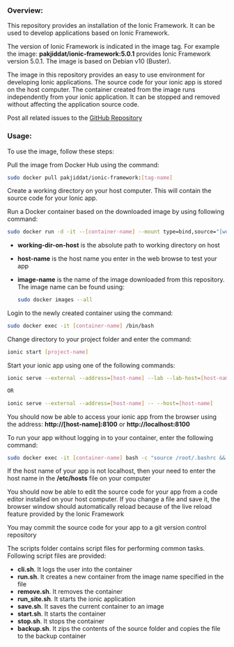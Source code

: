 ### Overview:
This repository provides an installation of the Ionic Framework. It can be used to develop applications based on Ionic Framework.

The version of Ionic Framework is indicated in the image tag. For example the image: **pakjiddat/ionic-framework:5.0.1** provides Ionic Framework version 5.0.1. The image is based on Debian v10 (Buster).

The image in this repository provides an easy to use environment for developing Ionic applications. The source code for your ionic app is stored on the host computer. The container created from the image runs independently from your ionic application. It can be stopped and removed without affecting the application source code.

Post all related issues to the [GitHub Repository](https://github.com/pakjiddat/docker-workflows)

### Usage:
To use the image, follow these steps:

Pull the image from Docker Hub using the command:
```bash
sudo docker pull pakjiddat/ionic-framework:[tag-name]
```

Create a working directory on your host computer. This will contain the source code for your Ionic app.

Run a Docker container based on the downloaded image by using following command:
```bash
sudo docker run -d -it --[container-name] --mount type=bind,source="[working-dir-on-host]",target="/home/ionic/projects" -p 8200:8200 -p 8100:8100 --hostname=[host-name] [image-name]
```

  - **working-dir-on-host** is the absolute path to working directory on host

  - **host-name** is the host name you enter in the web browse to test your app

  - **image-name** is the name of the image downloaded from this repository. The image name can be found using:

    ```bash
    sudo docker images --all
    ```

Login to the newly created container using the command:
```bash
sudo docker exec -it [container-name] /bin/bash
```

Change directory to your project folder and enter the command:
```bash
ionic start [project-name]
```

Start your ionic app using one of the following commands:

  ```bash
  ionic serve --external --address=[host-name] --lab --lab-host=[host-name] -- --host=[host-name]

  OR

  ionic serve --external --address=[host-name] -- --host=[host-name]
  ```

You should now be able to access your ionic app from the browser using the address: **http://[host-name]:8100** or **http://localhost:8100**

To run your app without logging in to your container, enter the following command:
```bash
sudo docker exec -it [container-name] bash -c "source /root/.bashrc && cd app-folder-on-container && ionic serve --external --address=[host-name] -- --host=[host-name]"
```

If the host name of your app is not localhost, then your need to enter the host name in the **/etc/hosts** file on your computer

You should now be able to edit the source code for your app from a code editor installed on your host computer. If you change a file and save it, the browser window should automatically reload because of the live reload feature provided by the Ionic Framework

You may commit the source code for your app to a git version control repository

The scripts folder contains script files for performing common tasks. Following script files are provided:

 - **cli.sh**. It logs the user into the container
 - **run.sh**. It creates a new container from the image name specified in the file
 - **remove.sh**. It removes the container
 - **run_site.sh**. It starts the ionic application
 - **save.sh**. It saves the current container to an image
 - **start.sh**. It starts the container
 - **stop.sh**. It stops the container
 - **backup.sh**. It zips the contents of the source folder and copies the file to the backup container
